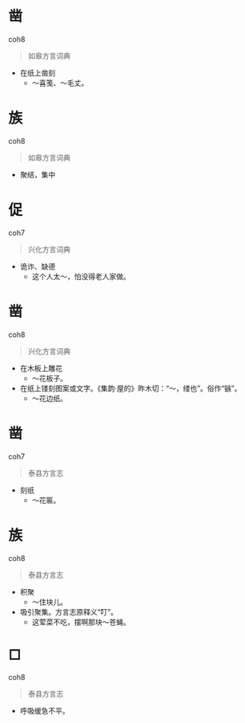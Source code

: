 # 凿
coh8
> 如皋方言词典
- 在纸上凿刻
  - ～喜笺、～毛丈。

# 族
coh8
> 如皋方言词典
- 聚结，集中

# 促
coh7
> 兴化方言词典
- 诡诈、缺德
  - 这个人太～，怕没得老人家做。

# 凿
coh8
> 兴化方言词典
- 在木板上雕花
  - ～花板子。
- 在纸上镂刻图案或文字。《集韵·屋的》昨木切：“～，缕也”。俗作“镞”。
  - ～花边纸。

# 凿
coh7
> 泰县方言志
- 刻纸
  - ～花匾。

# 族
coh8
> 泰县方言志
- 积聚
  - ～住块儿。
- 吸引聚集。方言志原释义“叮”。
  - 这荤菜不吃，摆啊那块～苍蝇。

# □
coh8
> 泰县方言志
- 呼吸缓急不平。
